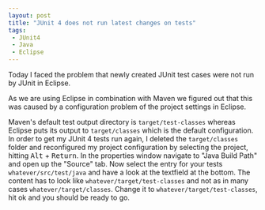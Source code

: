 ```yaml
---
layout: post
title: "JUnit 4 does not run latest changes on tests"
tags:
 - JUnit4
 - Java
 - Eclipse
---
```

Today I faced the problem that newly created JUnit test cases were not run by JUnit in Eclipse.

As we are using Eclipse in combination with Maven we figured out that this was caused by a configuration problem of the project settings in Eclipse.

<!--more-->

Maven's default test output directory is <code>target/test-classes</code> whereas Eclipse puts its output to <code>target/classes</code> which is the default configuration.
In order to get my JUnit 4 tests run again, I deleted the <code>target/classes</code> folder and reconfigured my project configuration by selecting the project, hitting <kbd>Alt</kbd> + <kbd>Return</kbd>.
In the properties window navigate to "Java Build Path" and open up the "Source" tab.
Now select the entry for your tests <code>whatever/src/test/java</code> and have a look at the textfield at the bottom.
The content has to look like <code>whatever/target/test-classes</code> and not as in many cases <code>whatever/target/classes</code>.
Change it to <code>whatever/target/test-classes</code>, hit ok and you should be ready to go.